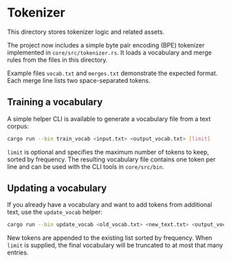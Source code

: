 # Tokenizer

This directory stores tokenizer logic and related assets.

The project now includes a simple byte pair encoding (BPE) tokenizer implemented in `core/src/tokenizer.rs`. It loads a vocabulary and merge rules from the files in this directory.

Example files `vocab.txt` and `merges.txt` demonstrate the expected format. Each merge line lists two space-separated tokens.

## Training a vocabulary

A simple helper CLI is available to generate a vocabulary file from a text corpus:

```bash
cargo run --bin train_vocab <input.txt> <output_vocab.txt> [limit]
```

`limit` is optional and specifies the maximum number of tokens to keep, sorted by frequency. The resulting vocabulary file contains one token per line and can be used with the CLI tools in `core/src/bin`.

## Updating a vocabulary

If you already have a vocabulary and want to add tokens from additional text, use the `update_vocab` helper:

```bash
cargo run --bin update_vocab <old_vocab.txt> <new_text.txt> <output_vocab.txt> [limit]
```

New tokens are appended to the existing list sorted by frequency. When `limit` is supplied, the final vocabulary will be truncated to at most that many entries.

